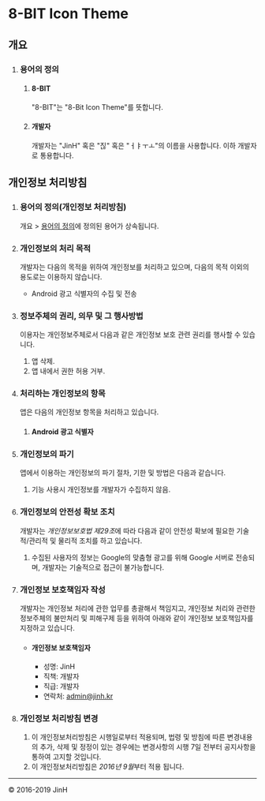 8-BIT Icon Theme
=============================



개요
---

1. ### 용어의 정의

	1. #### 8-BIT

		"8-BIT"는 "8-Bit Icon Theme"를 뜻합니다.

	1. #### 개발자
		개발자는 "JinH" 혹은 "짆" 혹은 "ㅓㅑㅜㅗ"의 이름을 사용합니다. 이하 개발자로 통용합니다.



개인정보 처리방침
--------------

1. ### 용어의 정의(개인정보 처리방침)
	개요 > [용어의 정의](#용어의-정의)에 정의된 용어가 상속됩니다.

1. ### 개인정보의 처리 목적
	개발자는 다음의 목적을 위하여 개인정보를 처리하고 있으며, 다음의 목적 이외의 용도로는 이용하지 않습니다.

	- Android 광고 식별자의 수집 및 전송

1. ### 정보주체의 권리, 의무 및 그 행사방법
	이용자는 개인정보주체로서 다음과 같은 개인정보 보호 관련 권리를 행사할 수 있습니다.

    1. 앱 삭제.
    2. 앱 내에서 권한 허용 거부.


4. ### 처리하는 개인정보의 항목
	앱은 다음의 개인정보 항목을 처리하고 있습니다.

	1. #### Android 광고 식별자

1. ### 개인정보의 파기
	앱에서 이용하는 개인정보의 파기 절차, 기한 및 방법은 다음과 같습니다.
	1. 기능 사용시 개인정보를 개발자가 수집하지 않음.

1. ### 개인정보의 안전성 확보 조치
	개발자는 *개인정보보호법 제29조*에 따라 다음과 같이 안전성 확보에 필요한 기술적/관리적 및 물리적 조치를 하고 있습니다.

 	 1. 수집된 사용자의 정보는 Google의 맞춤형 광고를 위해 Google 서버로 전송되며, 개발자는 기술적으로 접근이 불가능합니다.

1. ### 개인정보 보호책임자 작성
	개발자는 개인정보 처리에 관한 업무를 총괄해서 책임지고, 개인정보 처리와 관련한 정보주체의 불만처리 및 피해구제 등을 위하여 아래와 같이 개인정보 보호책임자를 지정하고 있습니다.

	- #### 개인정보 보호책임자
		- 성명: JinH
		- 직책: 개발자
		- 직급: 개발자
		- 연락처: admin@jinh.kr

1. ### 개인정보 처리방침 변경
	1. 이 개인정보처리방침은 시행일로부터 적용되며, 법령 및 방침에 따른 변경내용의 추가, 삭제 및 정정이 있는 경우에는 변경사항의 시행 7일 전부터 공지사항을 통하여 고지할 것입니다.
	1. 이 개인정보처리방침은 *2016년 9월*부터 적용 됩니다.




-----
© 2016-2019 JinH
